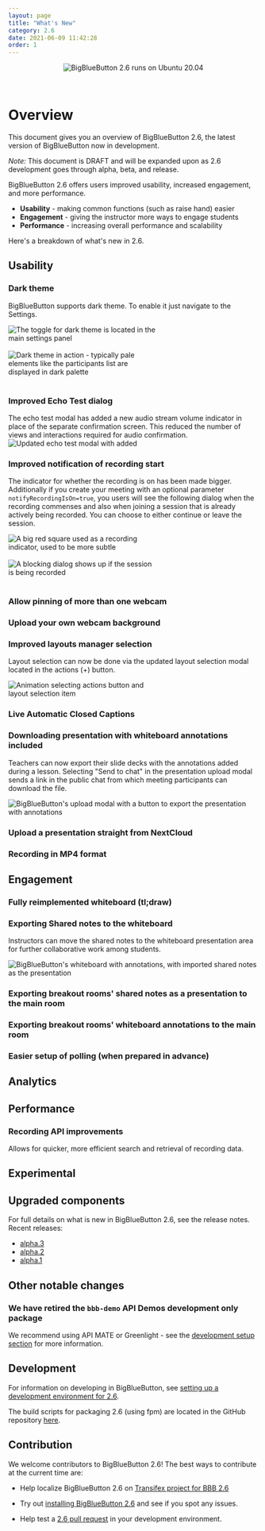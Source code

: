 ```yaml
---
layout: page
title: "What's New"
category: 2.6
date: 2021-06-09 11:42:28
order: 1
---
```


<p align="center">
  <img src="/images/26_BBB_header.png" alt="BigBlueButton 2.6 runs on Ubuntu 20.04"/>
</p><br>

# Overview

This document gives you an overview of BigBlueButton 2.6, the latest version of BigBlueButton now in development.

*Note:* This document is DRAFT and will be expanded upon as 2.6 development goes through alpha, beta, and release.

BigBlueButton 2.6 offers users improved usability, increased engagement, and more performance.

- **Usability** - making common functions (such as raise hand) easier
- **Engagement** - giving the instructor more ways to engage students
- **Performance** - increasing overall performance and scalability

Here's a breakdown of what's new in 2.6.

## Usability

### Dark theme

BigBlueButton supports dark theme. To enable it just navigate to the Settings.

<img src="/images/26-dark-theme-setting.png" alt="The toggle for dark theme is located in the main settings panel" style="max-width: 60%; height: auto;"/>
<br /><br />

<img src="/images/26-dark-theme-in-action.png" alt="Dark theme in action - typically pale elements like the participants list are displayed in dark palette" style="max-width: 60%; height: auto;"/>
<br /><br />

### Improved Echo Test dialog
The echo test modal has added a new audio stream volume indicator in place of the
separate confirmation screen. This reduced the number of views and interactions required for audio confirmation.
<img src="/images/26-echo-test.png" alt="Updated echo test modal with added " style="max-width: 60%; height: auto;"/>

### Improved notification of recording start

The indicator for whether the recording is on has been made bigger. Additionally if you create your meeting with an optional parameter `notifyRecordingIsOn=true`, you users will see the following dialog when the recording commenses and also when joining a session that is already actively being recorded. You can choose to either continue or leave the session.

<img src="/images/26-recording-indicator.png" alt="A big red square used as a recording indicator, used to be more subtle" style="max-width: 60%; height: auto;"/>
<br /><br />

<img src="/images/26-recording-popup.png" alt="A blocking dialog shows up if the session is being recorded" style="max-width: 60%; height: auto;"/>
<br /><br />

### Allow pinning of more than one webcam

### Upload your own webcam background

### Improved layouts manager selection

Layout selection can now be done via the updated layout selection modal located in the actions (+) button.

<img src="/images/26layout-selection.gif" alt="Animation selecting actions button and layout selection item" style="max-width: 60%; height: auto;"/>

### Live Automatic Closed Captions

### Downloading presentation with whiteboard annotations included

Teachers can now export their slide decks with the annotations added during a lesson.
Selecting "Send to chat" in the presentation upload modal sends a link in the public chat from which meeting participants can download the file.

<img src="/images/26-send-to-chat.png" alt="BigBlueButton's upload modal with a button to export the presentation with annotations" style="max-width: auto; height: auto;"/>

### Upload a presentation straight from NextCloud

### Recording in MP4 format

## Engagement

### Fully reimplemented whiteboard (tl;draw)

### Exporting Shared notes to the whiteboard

Instructors can move the shared notes to the whiteboard presentation area for further collaborative work among students.

<img src="/images/26-shared-notes-import.png" alt="BigBlueButton's whiteboard with annotations, with imported shared notes as the presentation" style="max-width: auto; height: auto;"/>

### Exporting breakout rooms' shared notes as a presentation to the main room

### Exporting breakout rooms' whiteboard annotations to the main room

### Easier setup of polling (when prepared in advance)

## Analytics


## Performance

### Recording API improvements 

Allows for quicker, more efficient search and retrieval of recording data.

## Experimental


## Upgraded components 

For full details on what is new in BigBlueButton 2.6, see the release notes. Recent releases:

- [alpha.3](https://github.com/bigbluebutton/bigbluebutton/releases/tag/v2.6.0-alpha.3)
- [alpha.2](https://github.com/bigbluebutton/bigbluebutton/releases/tag/v2.6.0-alpha.2)
- [alpha.1](https://github.com/bigbluebutton/bigbluebutton/releases/tag/v2.6.0-alpha.1)

## Other notable changes

### We have retired the `bbb-demo` API Demos development only package

We recommend using API MATE or Greenlight - see the [development setup section](/2.6/dev.html) for more information.

## Development

For information on developing in BigBlueButton, see [setting up a development environment for 2.6](/2.6/dev.html).

The build scripts for packaging 2.6 (using fpm) are located in the GitHub repository [here](https://github.com/bigbluebutton/bigbluebutton/tree/v2.6.x-release/build).

## Contribution

We welcome contributors to BigBlueButton 2.6!  The best ways to contribute at the current time are:

- Help localize BigBlueButton 2.6 on [Transifex project for BBB 2.6](https://www.transifex.com/bigbluebutton/bigbluebutton-v26-html5-client/dashboard/)

- Try out [installing BigBlueButton 2.6](/2.6/install.html) and see if you spot any issues.
- Help test a [2.6 pull request](https://github.com/bigbluebutton/bigbluebutton/pulls?q=is%3Aopen+is%3Apr+milestone%3A%22Release+2.6%22) in your development environment.
  <!-- TODO create a GitHub label for contributions-welcome and link here -->

